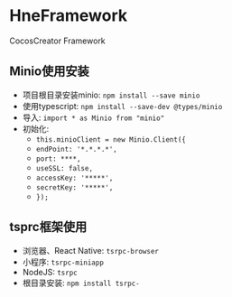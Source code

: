 # HneFramework
CocosCreator Framework
## Minio使用安装
* 项目根目录安装minio: `npm install --save minio`
* 使用typescript: `npm install --save-dev @types/minio`
* 导入: `import * as Minio from "minio"`
* 初始化:
  * `this.minioClient = new Minio.Client({`
  * `endPoint: '*.*.*.*',`
  * `port: ****,`
  * `useSSL: false,`
  * `accessKey: '*****',`
  * `secretKey: '*****',`
  * `});`
## tsprc框架使用
* 浏览器、React Native: `tsrpc-browser`
* 小程序: `tsrpc-miniapp`
* NodeJS: `tsrpc`
* 根目录安装: `npm install tsrpc-`

